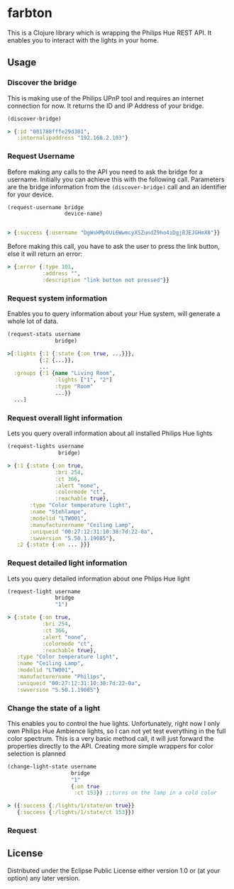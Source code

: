 # farbton

This is a Clojure library which is wrapping the Philips Hue REST API. It enables you to interact with the lights in your home.

## Usage
### Discover the bridge

This is making use of the Philips UPnP tool and requires an internet connection for now. 
It returns the ID and IP Address of your bridge.

```clojure
(discover-bridge)

> {:id "001788fffe29d301", 
   :internalipaddress "192.168.2.103"}
```

### Request Username

Before making any calls to the API you need to ask the bridge for a username. Initially you can achieve this with the following call. Parameters are the bridge information from the `(discover-bridge)` call and an identifier for your device.

```clojure
(request-username bridge 
                  device-name)


> {:success {:username "DgWsHMp0Ui6WwmcyXSZundZ9ho4iDgj8JEJGHmX8"}}
```
Before making this call, you have to ask the user to press the link button, else it will return an error:

```clojure
> {:error {:type 101, 
           :address "", 
           :description "link button not pressed"}}
```

### Request system information

Enables you to query information about your Hue system, will generate a whole lot of data.

```clojure
(request-stats username 
               bridge)

>[:lights {:1 {:state {:on true, ...}}}, 
          {:2 {...}},
          ...
  :groups {:1 {name "Living Room", 
               :lights ["1", "2"]
               :type "Room"
               ...}}
  ...] 
```

### Request overall light information

Lets you query overall information about all installed Philips Hue lights

```clojure
(request-lights username 
                bridge)

> {:1 {:state {:on true, 
               :bri 254, 
               :ct 366, 
               :alert "none", 
               :colormode "ct", 
               :reachable true}, 
       :type "Color temperature light", 
       :name "Stehlampe", 
       :modelid "LTW001", 
       :manufacturername "Ceiling Lamp", 
       :uniqueid "00:27:12:31:10:38:7d:22-0a", 
       :swversion "5.50.1.19085"}, 
   :2 {:state {:on ... }}}
```

### Request detailed light information

Lets you query detailed information about one Phlips Hue light

```clojure
(request-light username 
               bridge 
               "1")

> {:state {:on true, 
           :bri 254, 
           :ct 366, 
           :alert "none", 
           :colormode "ct", 
           :reachable true}, 
   :type "Color temperature light", 
   :name "Ceiling Lamp", 
   :modelid "LTW001", 
   :manufacturername "Philips", 
   :uniqueid "00:27:12:31:10:38:7d:22-0a", 
   :swversion "5.50.1.19085"}
```

### Change the state of a light

This enables you to control the hue lights. Unfortunately, right now I only own Philips Hue Ambience lights, so I can not yet test everything in the full color spectrum. This is a very basic method call, it will just forward the properties directly to the API. Creating more simple wrappers for color selection is planned

```clojure
(change-light-state username 
                    bridge 
                    "1" 
                    {:on true 
                     :ct 153}) ;;turns on the lamp in a cold color

> ({:success {:/lights/1/state/on true}} 
   {:success {:/lights/1/state/ct 153}})
```

### Request 

## License
Distributed under the Eclipse Public License either version 1.0 or (at
your option) any later version.
